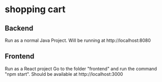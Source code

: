 # shopping cart

## Backend
Run as a normal Java Project. Will be running at http://localhost:8080

## Frontend
Run as a React project
Go to the folder "frontend" and run the command "npm start". Should be available at http://localhost:3000
